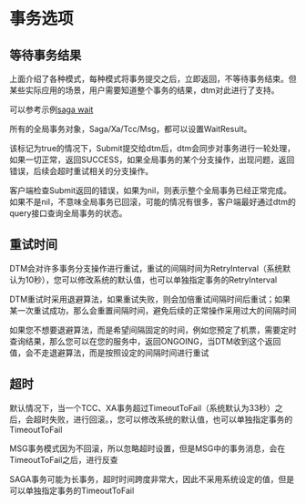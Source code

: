 # 事务选项

## 等待事务结果

上面介绍了各种模式，每种模式将事务提交之后，立即返回，不等待事务结束。但某些实际应用的场景，用户需要知道整个事务的结果，dtm对此进行了支持。

可以参考示例[saga wait](https://github.com/dtm-labs/dtm/blob/main/examples/http_saga_wait.go)

所有的全局事务对象，Saga/Xa/Tcc/Msg，都可以设置WaitResult。

该标记为true的情况下，Submit提交给dtm后，dtm会同步对事务进行一轮处理，如果一切正常，返回SUCCESS，如果全局事务的某个分支操作，出现问题，返回错误，后续会超时重试相关的分支操作。

客户端检查Submit返回的错误，如果为nil，则表示整个全局事务已经正常完成。如果不是nil，不意味全局事务已回滚，可能的情况有很多，客户端最好通过dtm的query接口查询全局事务的状态。

## 重试时间

DTM会对许多事务分支操作进行重试，重试的间隔时间为RetryInterval（系统默认为10秒），您可以修改系统的默认值，也可以单独指定事务的RetryInterval

DTM重试时采用退避算法，如果重试失败，则会加倍重试间隔时间后重试；如果某一次重试成功，那么会重置间隔时间，避免后续的正常操作采用过大的间隔时间

如果您不想要退避算法，而是希望间隔固定的时间，例如您预定了机票，需要定时查询结果，那么您可以在您的服务中，返回ONGOING，当DTM收到这个返回值，会不走退避算法，而是按照设定的间隔时间进行重试

## 超时

默认情况下，当一个TCC、XA事务超过TimeoutToFail（系统默认为33秒）之后，会超时失败，进行回滚。，您可以修改系统的默认值，也可以单独指定事务的TimeoutToFail

MSG事务模式因为不回滚，所以忽略超时设置，但是MSG中的事务消息，会在TimeoutToFail之后，进行反查

SAGA事务可能为长事务，超时时间跨度非常大，因此不采用系统设定的值，但是可以单独指定事务的TimeoutToFail